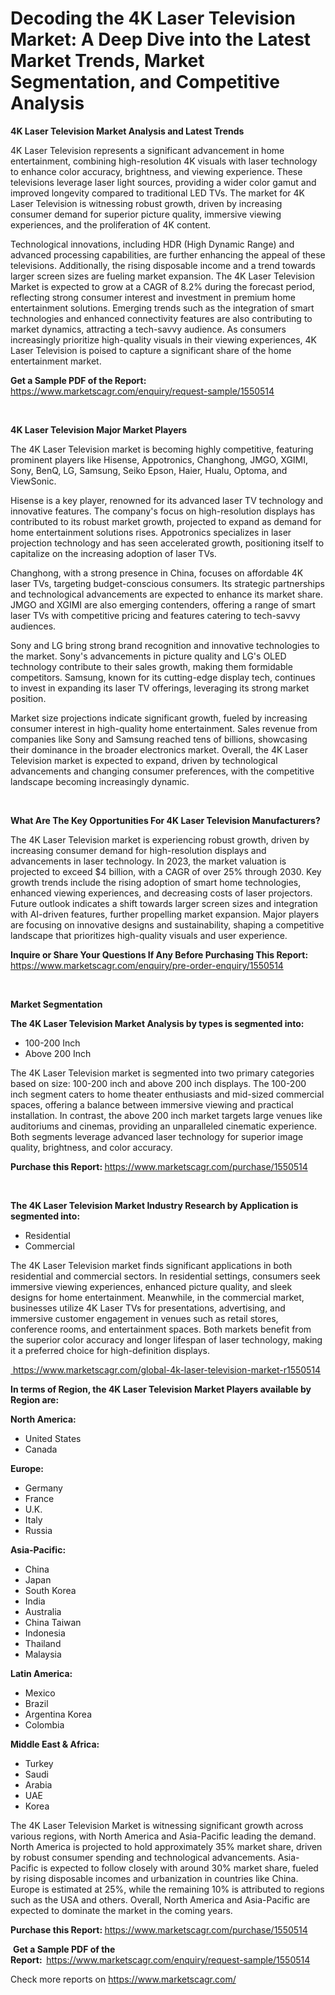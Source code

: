 <p><h1>Decoding the 4K Laser Television Market: A Deep Dive into the Latest Market Trends, Market Segmentation, and Competitive Analysis</h1></p><p><strong>4K Laser Television Market Analysis and Latest Trends</strong></p>
<p><p>4K Laser Television represents a significant advancement in home entertainment, combining high-resolution 4K visuals with laser technology to enhance color accuracy, brightness, and viewing experience. These televisions leverage laser light sources, providing a wider color gamut and improved longevity compared to traditional LED TVs. The market for 4K Laser Television is witnessing robust growth, driven by increasing consumer demand for superior picture quality, immersive viewing experiences, and the proliferation of 4K content. </p><p>Technological innovations, including HDR (High Dynamic Range) and advanced processing capabilities, are further enhancing the appeal of these televisions. Additionally, the rising disposable income and a trend towards larger screen sizes are fueling market expansion. The 4K Laser Television Market is expected to grow at a CAGR of 8.2% during the forecast period, reflecting strong consumer interest and investment in premium home entertainment solutions. Emerging trends such as the integration of smart technologies and enhanced connectivity features are also contributing to market dynamics, attracting a tech-savvy audience. As consumers increasingly prioritize high-quality visuals in their viewing experiences, 4K Laser Television is poised to capture a significant share of the home entertainment market.</p></p>
<p><strong>Get a Sample PDF of the Report:&nbsp;</strong> <a href="https://www.marketscagr.com/enquiry/request-sample/1550514?utm_campaign=2336&utm_medium=2&utm_source=Github&utm_content=ia&utm_term=09022025&utm_id=4k-laser-television">https://www.marketscagr.com/enquiry/request-sample/1550514</a></p>
<p>&nbsp;</p>
<p><strong>4K Laser Television Major Market Players</strong></p>
<p><p>The 4K Laser Television market is becoming highly competitive, featuring prominent players like Hisense, Appotronics, Changhong, JMGO, XGIMI, Sony, BenQ, LG, Samsung, Seiko Epson, Haier, Hualu, Optoma, and ViewSonic. </p><p>Hisense is a key player, renowned for its advanced laser TV technology and innovative features. The company's focus on high-resolution displays has contributed to its robust market growth, projected to expand as demand for home entertainment solutions rises. Appotronics specializes in laser projection technology and has seen accelerated growth, positioning itself to capitalize on the increasing adoption of laser TVs. </p><p>Changhong, with a strong presence in China, focuses on affordable 4K laser TVs, targeting budget-conscious consumers. Its strategic partnerships and technological advancements are expected to enhance its market share. JMGO and XGIMI are also emerging contenders, offering a range of smart laser TVs with competitive pricing and features catering to tech-savvy audiences.</p><p>Sony and LG bring strong brand recognition and innovative technologies to the market. Sony's advancements in picture quality and LG's OLED technology contribute to their sales growth, making them formidable competitors. Samsung, known for its cutting-edge display tech, continues to invest in expanding its laser TV offerings, leveraging its strong market position.</p><p>Market size projections indicate significant growth, fueled by increasing consumer interest in high-quality home entertainment. Sales revenue from companies like Sony and Samsung reached tens of billions, showcasing their dominance in the broader electronics market. Overall, the 4K Laser Television market is expected to expand, driven by technological advancements and changing consumer preferences, with the competitive landscape becoming increasingly dynamic.</p></p>
<p>&nbsp;</p>
<p><strong>What Are The Key Opportunities For 4K Laser Television Manufacturers?</strong></p>
<p><p>The 4K Laser Television market is experiencing robust growth, driven by increasing consumer demand for high-resolution displays and advancements in laser technology. In 2023, the market valuation is projected to exceed $4 billion, with a CAGR of over 25% through 2030. Key growth trends include the rising adoption of smart home technologies, enhanced viewing experiences, and decreasing costs of laser projectors. Future outlook indicates a shift towards larger screen sizes and integration with AI-driven features, further propelling market expansion. Major players are focusing on innovative designs and sustainability, shaping a competitive landscape that prioritizes high-quality visuals and user experience.</p></p>
<p><strong>Inquire or Share Your Questions If Any Before Purchasing This Report:</strong> <a href="https://www.marketscagr.com/enquiry/pre-order-enquiry/1550514?utm_campaign=2336&utm_medium=2&utm_source=Github&utm_content=ia&utm_term=09022025&utm_id=4k-laser-television">https://www.marketscagr.com/enquiry/pre-order-enquiry/1550514</a></p>
<p>&nbsp;</p>
<p><strong>Market Segmentation</strong></p>
<p><strong>The 4K Laser Television Market Analysis by types is segmented into:</strong></p>
<p><ul><li>100-200 Inch</li><li>Above 200 Inch</li></ul></p>
<p><p>The 4K Laser Television market is segmented into two primary categories based on size: 100-200 inch and above 200 inch displays. The 100-200 inch segment caters to home theater enthusiasts and mid-sized commercial spaces, offering a balance between immersive viewing and practical installation. In contrast, the above 200 inch market targets large venues like auditoriums and cinemas, providing an unparalleled cinematic experience. Both segments leverage advanced laser technology for superior image quality, brightness, and color accuracy.</p></p>
<p><strong>Purchase this Report:&nbsp;</strong><a href="https://www.marketscagr.com/purchase/1550514?utm_campaign=2336&utm_medium=2&utm_source=Github&utm_content=ia&utm_term=09022025&utm_id=4k-laser-television">https://www.marketscagr.com/purchase/1550514</a></p>
<p>&nbsp;</p>
<p><strong>The 4K Laser Television Market Industry Research by Application is segmented into:</strong></p>
<p><ul><li>Residential</li><li>Commercial</li></ul></p>
<p><p>The 4K Laser Television market finds significant applications in both residential and commercial sectors. In residential settings, consumers seek immersive viewing experiences, enhanced picture quality, and sleek designs for home entertainment. Meanwhile, in the commercial market, businesses utilize 4K Laser TVs for presentations, advertising, and immersive customer engagement in venues such as retail stores, conference rooms, and entertainment spaces. Both markets benefit from the superior color accuracy and longer lifespan of laser technology, making it a preferred choice for high-definition displays.</p></p>
<p><a href="https://www.marketscagr.com/global-4k-laser-television-market-r1550514?utm_campaign=2336&utm_medium=2&utm_source=Github&utm_content=ia&utm_term=09022025&utm_id=4k-laser-television">&nbsp;https://www.marketscagr.com/global-4k-laser-television-market-r1550514</a></p>
<p><strong>In terms of Region, the 4K Laser Television Market Players available by Region are:</strong></p>
<p>
    <p> <strong> North America: </strong>
        <ul>
            <li>United States</li>
            <li>Canada</li>
        </ul>
        </p> 
    <p> <strong> Europe: </strong>
        <ul>
            <li>Germany</li>
            <li>France</li>
            <li>U.K.</li>
            <li>Italy</li>
            <li>Russia</li>
        </ul>
        </p> 
    <p> <strong> Asia-Pacific: </strong>
        <ul>
            <li>China</li>
            <li>Japan</li>
            <li>South Korea</li>
            <li>India</li>
            <li>Australia</li>
            <li>China Taiwan</li>
            <li>Indonesia</li>
            <li>Thailand</li>
            <li>Malaysia</li>
        </ul>
        </p> 
    <p> <strong> Latin America: </strong>
        <ul>
            <li>Mexico</li>
            <li>Brazil</li>
            <li>Argentina Korea</li>
            <li>Colombia</li>
        </ul>
        </p> 
    <p> <strong> Middle East & Africa: </strong>
        <ul>
            <li>Turkey</li>
            <li>Saudi</li>
            <li>Arabia</li>
            <li>UAE</li>
            <li>Korea</li>
        </ul>
    </p>
    </p>
<p><p>The 4K Laser Television Market is witnessing significant growth across various regions, with North America and Asia-Pacific leading the demand. North America is projected to hold approximately 35% market share, driven by robust consumer spending and technological advancements. Asia-Pacific is expected to follow closely with around 30% market share, fueled by rising disposable incomes and urbanization in countries like China. Europe is estimated at 25%, while the remaining 10% is attributed to regions such as the USA and others. Overall, North America and Asia-Pacific are expected to dominate the market in the coming years.</p></p>
<p><strong>Purchase this Report: </strong><a href="https://www.marketscagr.com/purchase/1550514?utm_campaign=2336&utm_medium=2&utm_source=Github&utm_content=ia&utm_term=09022025&utm_id=4k-laser-television">https://www.marketscagr.com/purchase/1550514</a></p>
<p>&nbsp;<strong>Get a Sample PDF of the Report:&nbsp;&nbsp;</strong><a href="https://www.marketscagr.com/enquiry/request-sample/1550514?utm_campaign=2336&utm_medium=2&utm_source=Github&utm_content=ia&utm_term=09022025&utm_id=4k-laser-television">https://www.marketscagr.com/enquiry/request-sample/1550514</a></p>
<p><strong></strong></p>
<p>Check more reports on <a href="https://www.marketscagr.com/?utm_campaign=2336&utm_medium=2&utm_source=Github&utm_content=ia&utm_term=09022025&utm_id=4k-laser-television">https://www.marketscagr.com/</a></p>
